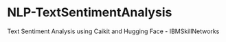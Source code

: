 # NLP-TextSentimentAnalysis
Text Sentiment Analysis using Caikit and Hugging Face - IBMSkillNetworks
